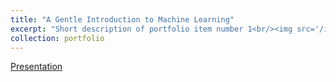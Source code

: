 ```yaml
---
title: "A Gentle Introduction to Machine Learning"
excerpt: "Short description of portfolio item number 1<br/><img src='/images/a_gentle_intro_thumb.png'>"
collection: portfolio
---
```



<a href="https://docs.google.com/presentation/d/12yWbbnTw3QgsaWwy1OaZkVn9SzKRD7-BtaA4zpAH-Vs/edit?usp=sharing">Presentation</a>